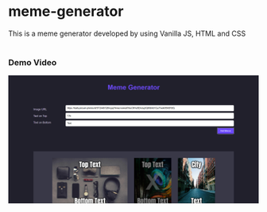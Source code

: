 # meme-generator
This is a meme generator developed by using Vanilla JS, HTML and CSS
<br><br>
<h3>Demo Video</h3>

[![Watch the video](https://raw.githubusercontent.com/tharanga-madurapperuma/meme-generator/main/memeGenerator.png)](https://raw.githubusercontent.com/tharanga-madurapperuma/meme-generator/main/Memegenerator.mp4)
